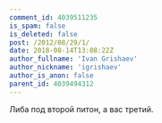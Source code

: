```yaml
---
comment_id: 4039511235
is_spam: false
is_deleted: false
post: /2012/08/29/1/
date: 2018-08-14T13:08:22Z
author_fullname: 'Ivan Grishaev'
author_nickname: 'igrishaev'
author_is_anon: false
parent_id: 4039494312
---
```


<p>Либа под второй питон, а вас третий.</p>
